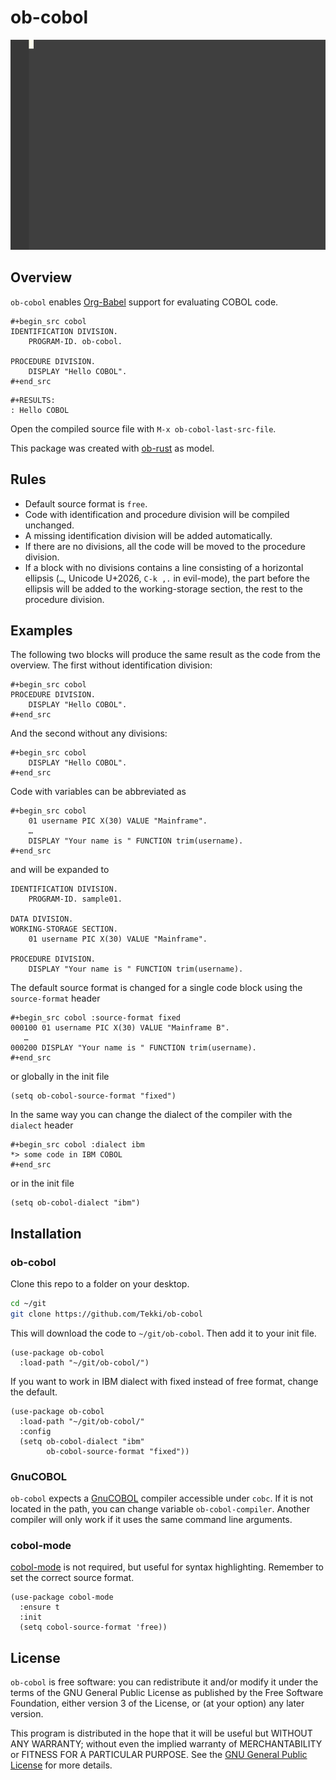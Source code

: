 # ob-cobol

![](img/ob-cobol.gif)

## Overview

`ob-cobol` enables
[Org-Babel](http://orgmode.org/worg/org-contrib/babel/intro.html)
support for evaluating COBOL code.

```cobol
#+begin_src cobol
IDENTIFICATION DIVISION.
    PROGRAM-ID. ob-cobol.

PROCEDURE DIVISION.
    DISPLAY "Hello COBOL".
#+end_src
```
```
#+RESULTS:
: Hello COBOL
```

Open the compiled source file with `M-x ob-cobol-last-src-file`.

This package was created with
[ob-rust](https://github.com/micanzhang/ob-rust) as model.

## Rules

* Default source format is `free`.
* Code with identification and procedure division will be compiled
  unchanged.
* A missing identification division will be added automatically.
* If there are no divisions, all the code will be moved to the
  procedure division.
* If a block with no divisions contains a line consisting of a
  horizontal ellipsis (`…`, Unicode U+2026, `C-k ,.` in evil-mode),
  the part before the ellipsis will be added to the working-storage
  section, the rest to the procedure division.

## Examples

The following two blocks will produce the same result as the code from
the overview. The first without identification division:

```cobol
#+begin_src cobol
PROCEDURE DIVISION.
    DISPLAY "Hello COBOL".
#+end_src
```

And the second without any divisions:

```cobol
#+begin_src cobol
    DISPLAY "Hello COBOL".
#+end_src
```

Code with variables can be abbreviated as

```cobol
#+begin_src cobol
    01 username PIC X(30) VALUE "Mainframe".
    …
    DISPLAY "Your name is " FUNCTION trim(username).
#+end_src
```

and will be expanded to

```cobol
IDENTIFICATION DIVISION.
    PROGRAM-ID. sample01.

DATA DIVISION.
WORKING-STORAGE SECTION.
    01 username PIC X(30) VALUE "Mainframe".

PROCEDURE DIVISION.
    DISPLAY "Your name is " FUNCTION trim(username).
```

The default source format is changed for a single code block using the
`source-format` header

```cobol
#+begin_src cobol :source-format fixed
000100 01 username PIC X(30) VALUE "Mainframe B".
   …
000200 DISPLAY "Your name is " FUNCTION trim(username).
#+end_src
```

or globally in the init file

```elisp
(setq ob-cobol-source-format "fixed")
```

In the same way you can change the dialect of the compiler with the
`dialect` header

```cobol
#+begin_src cobol :dialect ibm
*> some code in IBM COBOL
#+end_src
```

or in the init file

```elisp
(setq ob-cobol-dialect "ibm")
```

## Installation

### ob-cobol

Clone this repo to a folder on your desktop.

```bash
cd ~/git
git clone https://github.com/Tekki/ob-cobol
```

This will download the code to `~/git/ob-cobol`. Then add it to your
init file.

```elisp
(use-package ob-cobol
  :load-path "~/git/ob-cobol/")
```

If you want to work in IBM dialect with fixed instead of free format,
change the default.

```elisp
(use-package ob-cobol
  :load-path "~/git/ob-cobol/"
  :config
  (setq ob-cobol-dialect "ibm"
        ob-cobol-source-format "fixed"))
```

### GnuCOBOL

`ob-cobol` expects a [GnuCOBOL](https://gnucobol.sourceforge.io/)
compiler accessible under `cobc`. If it is not located in the path,
you can change variable `ob-cobol-compiler`. Another compiler will
only work if it uses the same command line arguments.

### cobol-mode

[cobol-mode](https://elpa.gnu.org/packages/cobol-mode.html) is not
required, but useful for syntax highlighting. Remember to set the
correct source format.

```elisp
(use-package cobol-mode
  :ensure t
  :init
  (setq cobol-source-format 'free))
```

## License

`ob-cobol` is free software: you can redistribute it and/or modify it
under the terms of the GNU General Public License as published by the
Free Software Foundation, either version 3 of the License, or (at your
option) any later version.

This program is distributed in the hope that it will be useful but
WITHOUT ANY WARRANTY; without even the implied warranty of
MERCHANTABILITY or FITNESS FOR A PARTICULAR PURPOSE. See the [GNU
General Public License](https://www.gnu.org/licenses/gpl-3.0.txt) for
more details.
